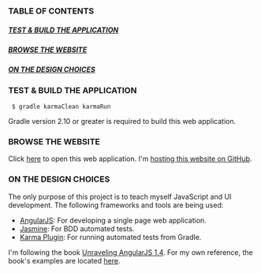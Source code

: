 ### TABLE OF CONTENTS
##### [TEST & BUILD THE APPLICATION](#test-and-build-the-application)
##### [BROWSE THE WEBSITE](#browse-the-website)
##### [ON THE DESIGN CHOICES](#on-the-design-choices)


### <a name="test-and-build-the-application"></a> TEST & BUILD THE APPLICATION

     $ gradle karmaClean karmaRun

Gradle version 2.10 or greater is required to build this web application.

### <a name="browse-the-website"></a> BROWSE THE WEBSITE

 Click [here](http://marciogualtieri.github.io) to open this web application.
 I'm [hosting this website on GitHub](https://pages.github.com/).

### <a name="on-the-design-choices"></a> ON THE DESIGN CHOICES

The only purpose of this project is to teach myself JavaScript and UI development.
The following frameworks and tools are being used:

* [AngularJS](http://angularjs.org/): For developing a single page web application.
* [Jasmine](http://jasmine.github.io/): For BDD automated tests.
* [Karma Plugin](https://github.com/craigburke/karma-gradle): For running automated tests from Gradle.

I'm following the book [Unraveling AngularJS 1.4](http://www.amazon.com/Unraveling-AngularJS-With-Complete-Samples-ebook/dp/B00ULTPP00).
For my own reference, the book's examples are located [here](https://onedrive.live.com/?authkey=%21AOrZVkcC_sB8S-Q&id=79DA757D3D2B5BAA%21207784&cid=79DA757D3D2B5BAA).

